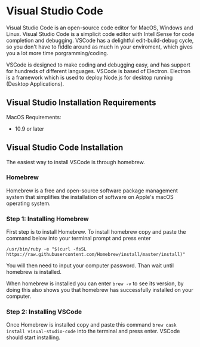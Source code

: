# Visual Studio Code
Visual Studio Code is an open-source code editor for MacOS, Windows and Linux. Visual Studio Code is a simplicit code editor with IntelliSense for code completion and debugging. VSCode has a delightful edit-build-debug cycle, so you don't have to fiddle around as much in your enviroment, which gives you a lot more time porgramming/coding.

VSCode is designed to make coding and debugging easy, and has support for hundreds of different languages. VSCode is based of Electron. Electron is a framework which is used to deploy Node.js for desktop running (Desktop Applications).

## Visual Studio Installation Requirements
MacOS Requirements:
- 10.9 or later

## Visual Studio Code Installation
The easiest way to install VSCode is through homebrew.

### Homebrew
Homebrew is a free and open-source software package management system that simplifies the installation of software on Apple's macOS operating system. 

### Step 1: Installing Homebrew
First step is to install Homebrew. To install homebrew copy and paste the command below into your terminal prompt and press enter

`
/usr/bin/ruby -e "$(curl -fsSL https://raw.githubusercontent.com/Homebrew/install/master/install)" 
`

You will then need to input your computer password. Than wait until homebrew is installed. 

When homebrew is installed you can enter `brew -v` to see its version, by doing this also shows you that homebrew has successfully installed on your computer.

### Step 2: Installing VSCode
Once Homebrew is installed copy and paste this command `brew cask install visual-studio-code` into the terminal and press enter. VSCode should start installing.


 